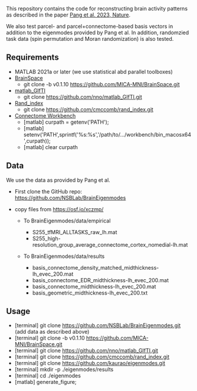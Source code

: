This repository contains the code for reconstructing brain activity patterns as described in the paper [Pang et al. 2023, Nature](https://www.nature.com/articles/s41586-023-06098-1).

We also test parcel- and parcel+connectome-based basis vectors in addition to the eigenmodes provided by Pang et al.
In addition, randomzied task data (spin permutation and Moran randomization) is also tested. 

## Requirements
- MATLAB 2021a or later (we use statistical abd parallel toolboxes)
- [BrainSpace](https://brainspace.readthedocs.io/en/latest/index.html)
  - git clone -b v0.1.10 https://github.com/MICA-MNI/BrainSpace.git
- [matlab_GIfTI](https://github.com/nno/matlab_GIfTI)
  - git clone https://github.com/nno/matlab_GIfTI.git
- [Rand_index](https://github.com/cmccomb/rand_index)
  - git clone https://github.com/cmccomb/rand_index.git
- [Connectome Workbench](https://www.humanconnectome.org/software/get-connectome-workbench)
  - [matlab] curpath = getenv('PATH');
  - [matlab] setenv('PATH',sprintf('%s:%s','/path/to/.../workbench/bin_macosx64',curpath));
  - [matlab] clear curpath  
  
## Data
We use the data as provided by Pang et al.
- First clone the GitHub repo: https://github.com/NSBLab/BrainEigenmodes


- copy files from https://osf.io/xczmp/
  - To BrainEigenmodes/data/empirical
    - S255_tfMRI_ALLTASKS_raw_lh.mat
    - S255_high-resolution_group_average_connectome_cortex_nomedial-lh.mat

  - To BrainEigenmodes/data/results
    - basis_connectome_density_matched_midthickness-lh_evec_200.mat  
    - basis_connectome_EDR_midthickness-lh_evec_200.mat              
    - basis_connectome_midthickness-lh_evec_200.mat
    - basis_geometric_midthickness-lh_evec_200.txt
        
## Usage
- [terminal] git clone https://github.com/NSBLab/BrainEigenmodes.git (add data as described above)
- [terminal] git clone -b v0.1.10 https://github.com/MICA-MNI/BrainSpace.git
- [terminal] git clone https://github.com/nno/matlab_GIfTI.git
- [terminal] git clone https://github.com/cmccomb/rand_index.git
- [terminal] git clone https://github.com/kaurao/eigenmodes.git
- [terminal] mkdir -p ./eigenmodes/results
- [terminal] cd ./eigenmodes
- [matlab] generate_figure;
